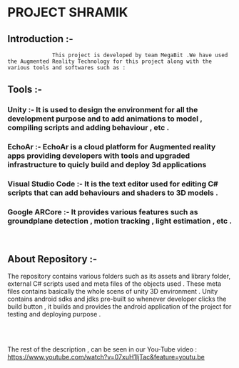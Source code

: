 # PROJECT SHRAMIK 

## Introduction :-
                  This project is developed by team MegaBit .We have used the Augmented Reality Technology for this project along with the various tools and softwares such as :
## Tools :-

### Unity :-  It is used to design the environment for all the development purpose and to add animations to model , compiling scripts and adding behaviour , etc .
### EchoAr :- EchoAr is a cloud platform for Augmented reality apps providing developers with tools and upgraded infrastructure to quicly build and deploy 3d applications
### Visual Studio Code :- It is the text editor used for editing C# scripts that can add behaviours and shaders to 3D models .
### Google ARCore :- It provides various features such as groundplane detection , motion tracking , light estimation , etc .
<br />

## About Repository :- 
The repository contains various folders such as its assets and library folder, external C# scripts used and meta files of the objects used . These meta files contains basically the whole scens of unity 3D environment .
Unity contains android sdks and jdks pre-built so whenever developer clicks the build button , it builds and provides the android application of the project for testing and deploying purpose .

<br />
<br />

The rest of the description , can be seen in our You-Tube video :      https://www.youtube.com/watch?v=07xuH1ljTac&feature=youtu.be
